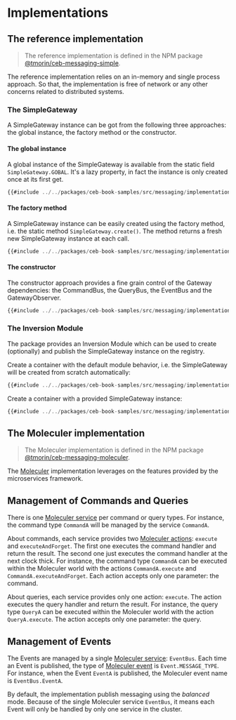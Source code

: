 # Implementations

## The reference implementation

> The reference implementation is defined in the NPM package [@tmorin/ceb-messaging-simple](https://www.npmjs.com/package/@tmorin/ceb-messaging-simple).

The reference implementation relies on an in-memory and single process approach.
So that, the implementation is free of network or any other concerns related to distributed systems.

### The SimpleGateway

A SimpleGateway instance can be got from the following three approaches: the global instance, the factory method or the constructor.

#### The global instance

A global instance of the SimpleGateway is available from the static field `SimpleGateway.GOBAL`.
It's a lazy property, in fact the instance is only created once at its first get.

```typescript
{{#include ../../packages/ceb-book-samples/src/messaging/implementation-create_global.ts}}
```

#### The factory method

A SimpleGateway instance can be easily created using the factory method, i.e. the static method `SimpleGateway.create()`.
The method returns a fresh new SimpleGateway instance at each call.

```typescript
{{#include ../../packages/ceb-book-samples/src/messaging/implementation-create_factory.ts}}
```

#### The constructor

The constructor approach provides a fine grain control of the Gateway dependencies: the CommandBus, the QueryBus, the EventBus and the GatewayObserver. 

```typescript
{{#include ../../packages/ceb-book-samples/src/messaging/implementation-create_constructor.ts}}
```

### The Inversion Module

The package provides an Inversion Module which can be used to create (optionally) and publish the SimpleGateway instance on the registry.

Create a container with the default module behavior, i.e. the SimpleGateway will be created from scratch automatically:
```typescript
{{#include ../../packages/ceb-book-samples/src/messaging/implementation-inversion-default.ts}}
```

Create a container with a provided SimpleGateway instance:
```typescript
{{#include ../../packages/ceb-book-samples/src/messaging/implementation-inversion-global.ts}}
```

## The Moleculer implementation

> The Moleculer implementation is defined in the NPM package [@tmorin/ceb-messaging-moleculer](https://www.npmjs.com/package/@tmorin/ceb-messaging-moleculer).

The [Moleculer] implementation leverages on the features provided by the microservices framework.

## Management of Commands and Queries

There is one [Moleculer service] per command or query types.
For instance, the command type `CommandA` will be managed by the service `CommandA`.

About commands, each service provides two [Moleculer actions]: `execute` and `executeAndForget`.
The first one executes the command handler and return the result.
The second one just executes the command handler at the next clock thick.
For instance, the command type `CommandA` can be executed within the Moleculer world with the actions `CommandA.execute` and `CommandA.executeAndForget`.
Each action accepts only one parameter: the command.

About queries, each service provides only one action: `execute`.
The action executes the query handler and return the result.
For instance, the query type `QueryA` can be executed within the Moleculer world with the action `QueryA.execute`.
The action accepts only one parameter: the query.

## Management of Events

The Events are managed by a single [Moleculer service]: `EventBus`.
Each time an Event is published, the type of [Moleculer event] is `Event.MESSAGE_TYPE`.
For instance, when the Event `EventA` is published, the Moleculer event name is `EventBus.EventA`.

By default, the implementation publish messaging using the _balanced_ mode.
Because of the single Moleculer service `EventBus`, it means each Event will only be handled by only one service in the cluster.


[Moleculer]: https://moleculer.services
[Moleculer service]: https://moleculer.services/docs/0.14/actions.html
[Moleculer actions]: https://moleculer.services/docs/0.14/actions.html
[Moleculer event]: https://moleculer.services/docs/0.14/events.html
